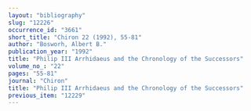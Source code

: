 ```yaml
---
layout: "bibliography"
slug: "12226"
occurrence_id: "3661"
short_title: "Chiron 22 (1992), 55-81"
author: "Bosworh, Albert B."
publication_year: "1992"
title: "Philip III Arrhidaeus and the Chronology of the Successors"
volume_no_: "22"
pages: "55-81"
journal: "Chiron"
title: "Philip III Arrhidaeus and the Chronology of the Successors"
previous_item: "12229"
---
```

